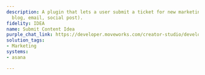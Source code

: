 ```yaml
---
description: A plugin that lets a user submit a ticket for new marketing content (e.g.,
  blog, email, social post).
fidelity: IDEA
name: Submit Content Idea
purple_chat_link: https://developer.moveworks.com/creator-studio/developer-tools/purple-chat?purple_chat_v1=%7B%22messages%22%3A%5B%7B%22from%22%3A%22USER%22%2C%22text%22%3A%22I+need+to+submit+a+ticket+for+a+new+blog+post.%22%7D%2C%7B%22from%22%3A%22BOT%22%2C%22text%22%3A%22%3Cp%3ESure%2C+I+can+help+with+that.+What%27s+the+blog+post+title%2C+due+date%2C+and+a+brief+description%3F%3Cbr%3E%3C%2Fp%3E%22%7D%2C%7B%22from%22%3A%22USER%22%2C%22text%22%3A%22%3Cp%3EIt%27s+titled+%27Future+of+Work%27%2C+needs+to+be+published+by+April+30th%2C+and+it%27s+about+how+technology+is+transforming+workplaces.%3Cbr%3E%3C%2Fp%3E%22%7D%2C%7B%22from%22%3A%22BOT%22%2C%22text%22%3A%22%3Cp%3EPlease+confirm+the+details+for+the+Asana+ticket.%3Cbr%3E%3C%2Fp%3E%22%2C%22cards%22%3A%5B%7B%22title%22%3A%22%3Cp%3EMarketing+Content+Ticket%3Cbr%3E%3C%2Fp%3E%22%2C%22text%22%3A%22%3Cp%3E%3Cb%3EType+of+Content%3A%3C%2Fb%3E+Blog+Post%3Cbr%3E%3Cb%3ETitle%3A%3C%2Fb%3E+Future+of+Work%3Cbr%3E%3Cb%3EDue+Date%3A%3C%2Fb%3E+April+30th%3Cbr%3E%3Cb%3EDescription%3A%3C%2Fb%3E+About+how+technology+is+transforming+workplaces.%3Cbr%3E%3C%2Fp%3E%22%2C%22buttons%22%3A%5B%7B%22style%22%3A%22PRIMARY%22%2C%22text%22%3A%22Submit+to+Asana%22%7D%2C%7B%22text%22%3A%22Edit+Details%22%7D%2C%7B%22text%22%3A%22Cancel%22%7D%5D%7D%5D%7D%5D%2C%22settings%22%3A%7B%22colorStyle%22%3A%22LIGHT%22%2C%22startTime%22%3A%2211%3A43%2BAM%22%2C%22defaultPerson%22%3A%22GWEN%22%2C%22editable%22%3Atrue%2C%22botName%22%3A%22%22%2C%22botImageUrl%22%3A%22%22%7D%7D
solution_tags:
- Marketing
systems:
- asana

---
```

